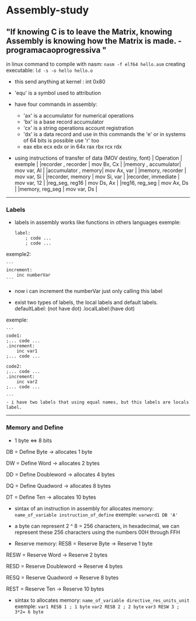 # Assembly-study

## "If knowing C is to leave the Matrix, knowing Assembly is knowing how the Matrix is made. - programacaoprogressiva "

in linux
command to compile with nasm: ```nasm -f elf64 hello.asm```
creating executable: ```ld -s -o hello hello.o```
 

- this send anything at kernel : int 0x80

- 'equ' is a symbol used to attribution

- have four commands in assembly:
    - 'ax' is a accumulator for numerical operations
    - 'bx' is a base record accumulator 
    - 'cx' is a string operations account registration 
    - 'dx' is a data record
    and use in this commands the 'e' or in systems of 64 bits is possible use 'r' too
    - eax ebx ecx edx or in 64x rax rbx rcx rdx

- using instructions of transfer of data (MOV destiny, font)
    |    Operation       | exemple      |
    |recorder , recorder | mov Bx,  Cx  |
    |memory , accumulator| mov var, Al  |
    |accumulator , memory| mov Ax,  var |
    |memory, recorder    | mov var, Si  |
    |recorder, memory    | mov Si,  var |
    |recorder, immediate | mov var, 12  |
    |reg_seg, reg16      | mov Ds,  Ax  |
    |reg16, reg_seg      | mov Ax,  Ds  |
    |memory, reg_seg     | mov var, Ds  |

---
### Labels
- labels in assembly works like functions in others languages
exemple:

    ``` 
    label: 
        ; code ...
        ; code ...        
    ```
exemple2: 

    ``` 
    increment:
        inc numberVar
    ```

- now i can increment the numberVar just only calling this label

- exist two types of labels, the local labels and default labels.
defaultLabel: (not have dot)
.localLabel:(have dot)

exemple:

    ``` 
    code1:
    ;... code ...
    .increment:
        inc var1
    ;... code ...

    code2:
    ;... code ...
    .increment:
        inc var2
    ;... code ...

    ```
    - i have two labels that using equal names, but this labels are locals label.

---

### Memory and Define

- 1 byte <=> 8 bits

DB  = Define Byte          -> allocates 1 byte

DW = Define Word           -> allocates 2 bytes

DD  = Define Doubleword    -> allocates 4 bytes

DQ  = Define Quadword      -> allocates  8 bytes

DT  = Define Ten           -> allocates 10 bytes

- sintax of an instruction in assembly for allocates memory: ``` name_of_variable instruction_of_define```
exemple:
    ``` varword1 DB 'A' ```

- a byte can represent 2 ^ 8 = 256 characters, in hexadecimal, we can represent these 256 characters using the numbers 00H through FFH

- Reserve memory:
RESB  = Reserve Byte           -> Reserve 1 byte

RESW  = Reserve Word           -> Reserve 2 bytes

RESD  = Reserve Doubleword     -> Reserve 4 bytes

RESQ  = Reserve Quadword       -> Reserve 8 bytes

REST  = Reserve Ten            -> Reserve 10 bytes

- sintax to allocates memory: ``` name_of_variable directive_res_units_unit ```
exemple:
    ``` var1 RESB 1 ; 1 byte ```
    ``` var2 RESB 2 ; 2 byte ```
    ``` var3 RESW 3 ; 3*2= 6 byte ```